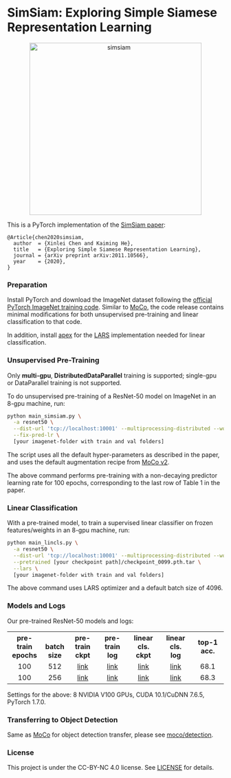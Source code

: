 # SimSiam: Exploring Simple Siamese Representation Learning

<p align="center">
    <img width="400" alt="simsiam" src="https://user-images.githubusercontent.com/2420753/118343499-4c410100-b4de-11eb-9313-d49e65440a7e.png">
</p>

This is a PyTorch implementation of the [SimSiam paper](https://arxiv.org/abs/2011.10566):
```
@Article{chen2020simsiam,
  author  = {Xinlei Chen and Kaiming He},
  title   = {Exploring Simple Siamese Representation Learning},
  journal = {arXiv preprint arXiv:2011.10566},
  year    = {2020},
}
```

### Preparation

Install PyTorch and download the ImageNet dataset following the [official PyTorch ImageNet training code](https://github.com/pytorch/examples/tree/master/imagenet). Similar to [MoCo](https://github.com/facebookresearch/moco), the code release contains minimal modifications for both unsupervised pre-training and linear classification to that code.

In addition, install [apex](https://github.com/NVIDIA/apex) for the [LARS](https://github.com/NVIDIA/apex/blob/master/apex/parallel/LARC.py) implementation needed for linear classification.

### Unsupervised Pre-Training

Only **multi-gpu**, **DistributedDataParallel** training is supported; single-gpu or DataParallel training is not supported.

To do unsupervised pre-training of a ResNet-50 model on ImageNet in an 8-gpu machine, run:
```bash
python main_simsiam.py \
  -a resnet50 \
  --dist-url 'tcp://localhost:10001' --multiprocessing-distributed --world-size 1 --rank 0 \
  --fix-pred-lr \
  [your imagenet-folder with train and val folders]
```
The script uses all the default hyper-parameters as described in the paper, and uses the default augmentation recipe from [MoCo v2](https://arxiv.org/abs/2003.04297).

The above command performs pre-training with a non-decaying predictor learning rate for 100 epochs, corresponding to the last row of Table 1 in the paper.

### Linear Classification

With a pre-trained model, to train a supervised linear classifier on frozen features/weights in an 8-gpu machine, run:
```bash
python main_lincls.py \
  -a resnet50 \
  --dist-url 'tcp://localhost:10001' --multiprocessing-distributed --world-size 1 --rank 0 \
  --pretrained [your checkpoint path]/checkpoint_0099.pth.tar \
  --lars \
  [your imagenet-folder with train and val folders]
```

The above command uses LARS optimizer and a default batch size of 4096.

### Models and Logs

Our pre-trained ResNet-50 models and logs:
<table><tbody>
<!-- START TABLE -->
<!-- TABLE HEADER -->
<th valign="bottom">pre-train<br/>epochs</th>
<th valign="bottom">batch<br/>size</th>
<th valign="bottom">pre-train<br/>ckpt</th>
<th valign="bottom">pre-train<br/>log</th>
<th valign="bottom">linear cls.<br/>ckpt</th>
<th valign="bottom">linear cls.<br/>log</th>
<th valign="center">top-1 acc.</th>
<!-- TABLE BODY -->
<tr>
<td align="center">100</td>
<td align="center">512</td>
<td align="center"><a href="https://dl.fbaipublicfiles.com/simsiam/models/100ep/pretrain/checkpoint_0099.pth.tar">link</a></td>
<td align="center"><a href="https://dl.fbaipublicfiles.com/simsiam/logs/100ep/pretrain.log">link</a></td>
<td align="center"><a href="https://dl.fbaipublicfiles.com/simsiam/models/100ep/linear/model_best.pth.tar">link</a></td>
<td align="center"><a href="https://dl.fbaipublicfiles.com/simsiam/logs/100ep/linear.log">link</a></td>
<td align="center">68.1</td>
</tr>
<tr>
<td align="center">100</td>
<td align="center">256</td>
<td align="center"><a href="https://dl.fbaipublicfiles.com/simsiam/models/100ep-256bs/pretrain/checkpoint_0099.pth.tar">link</a></td>
<td align="center"><a href="https://dl.fbaipublicfiles.com/simsiam/logs/100ep-256bs/pretrain.log">link</a></td>
<td align="center"><a href="https://dl.fbaipublicfiles.com/simsiam/models/100ep-256bs/linear/model_best.pth.tar">link</a></td>
<td align="center"><a href="https://dl.fbaipublicfiles.com/simsiam/logs/100ep-256bs/linear.log">link</a></td>
<td align="center">68.3</td>
</tr>
</tbody></table>

Settings for the above: 8 NVIDIA V100 GPUs, CUDA 10.1/CuDNN 7.6.5, PyTorch 1.7.0.

### Transferring to Object Detection

Same as [MoCo](https://github.com/facebookresearch/moco) for object detection transfer, please see [moco/detection](https://github.com/facebookresearch/moco/tree/master/detection).


### License

This project is under the CC-BY-NC 4.0 license. See [LICENSE](LICENSE) for details.
